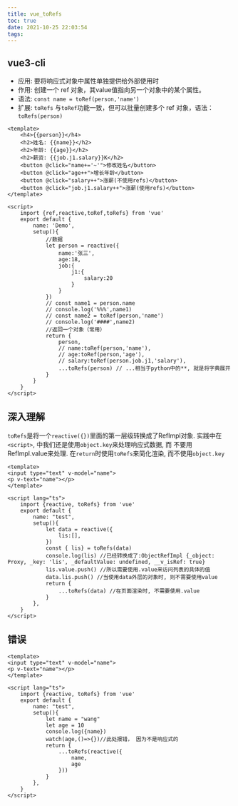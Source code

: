 ```yaml
---
title: vue_toRefs
toc: true
date: 2021-10-25 22:03:54
tags:
---
```

## vue3-cli
- 应用: 要将响应式对象中属性单独提供给外部使用时
- 作用: 创建一个 ref 对象，其value值指向另一个对象中的某个属性。
- 语法: ```const name = toRef(person,'name')```
- 扩展: ```toRefs``` 与```toRef```功能一致，但可以批量创建多个 ref 对象，语法：```toRefs(person)```



```vue
<template>
	<h4>{{person}}</h4>
	<h2>姓名: {{name}}</h2>
	<h2>年龄: {{age}}</h2>
	<h2>薪资: {{job.j1.salary}}K</h2>
	<button @click="name+='~'">修改姓名</button>
	<button @click="age++">增长年龄</button>
	<button @click="salary++">涨薪(不使用refs)</button>
	<button @click="job.j1.salary++">涨薪(使用refs)</button>
</template>

<script>
	import {ref,reactive,toRef,toRefs} from 'vue'
	export default {
		name: 'Demo',
		setup(){
			//数据
			let person = reactive({
				name:'张三',
				age:18,
				job:{
					j1:{
						salary:20
					}
				}
			})
			// const name1 = person.name
			// console.log('%%%',name1)
			// const name2 = toRef(person,'name')
			// console.log('####',name2)
			//返回一个对象（常用）
			return {
				person,
				// name:toRef(person,'name'),
				// age:toRef(person,'age'),
				// salary:toRef(person.job.j1,'salary'),
				...toRefs(person) // ...相当于python中的**, 就是将字典展开
			}
		}
	}
</script>
```

## 深入理解
`toRefs`是将一个`reactive({})`里面的第一层级转换成了RefImpl对象.
实践中在`<script>`, 中我们还是使用`object.key`来处理响应式数据, 而 不要用RefImpl.value来处理.
在`return`时使用`toRefs`来简化渲染, 而不使用`object.key`

```vue
<template>
<input type="text" v-model="name"> 
<p v-text="name"></p>
</template>

<script lang="ts">
    import {reactive, toRefs} from 'vue'
    export default {
        name: "test",
        setup(){
            let data = reactive({
                lis:[],
            })
            const { lis} = toRefs(data)
            console.log(lis) //已经转换成了:ObjectRefImpl {_object: Proxy, _key: 'lis', _defaultValue: undefined, __v_isRef: true}
            lis.value.push() //所以需要使用.value来访问列表的具体的值
            data.lis.push() //当使用data外层的对象时, 则不需要使用value
            return {
                ...toRefs(data) //在页面渲染时, 不需要使用.value
            }
        },
    }
</script>
```


## 错误
```vue
<template>
<input type="text" v-model="name"> 
<p v-text="name"></p>
</template>

<script lang="ts">
    import {reactive, toRefs} from 'vue'
    export default {
        name: "test",
        setup(){
            let name = "wang"
            let age = 10
            console.log({name})
			watch(age,()=>{})//此处报错， 因为不是响应式的
            return {
                ...toRefs(reactive({
                    name,
                    age
                }))
            }
        },
    }
</script>
```
